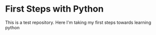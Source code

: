 # First Steps with Python
This is a test repository. Here I'm taking my first steps towards learning python
